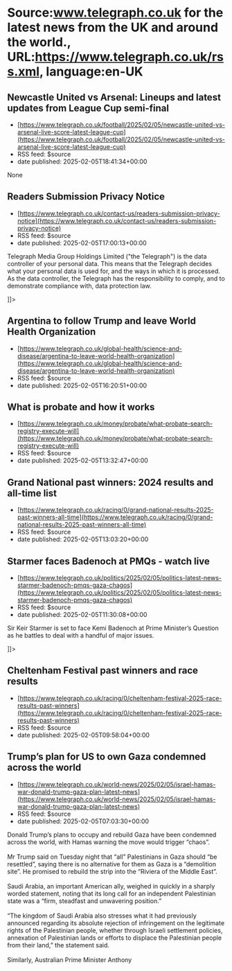 # Source:www.telegraph.co.uk for the latest news from the UK and around the world., URL:https://www.telegraph.co.uk/rss.xml, language:en-UK

## Newcastle United vs Arsenal: Lineups and latest updates from League Cup semi-final
 - [https://www.telegraph.co.uk/football/2025/02/05/newcastle-united-vs-arsenal-live-score-latest-league-cup](https://www.telegraph.co.uk/football/2025/02/05/newcastle-united-vs-arsenal-live-score-latest-league-cup)
 - RSS feed: $source
 - date published: 2025-02-05T18:41:34+00:00

None

## Readers Submission Privacy Notice
 - [https://www.telegraph.co.uk/contact-us/readers-submission-privacy-notice](https://www.telegraph.co.uk/contact-us/readers-submission-privacy-notice)
 - RSS feed: $source
 - date published: 2025-02-05T17:00:13+00:00

<![CDATA[<p>Telegraph Media Group Holdings Limited ("the Telegraph") is the data controller of your personal data. This means that the Telegraph decides what your personal data is used for, and the ways in which it is processed. As the data controller, the Telegraph has the responsibility to comply, and to demonstrate compliance with, data protection law.</p>]]>

## Argentina to follow Trump and leave World Health Organization
 - [https://www.telegraph.co.uk/global-health/science-and-disease/argentina-to-leave-world-health-organization](https://www.telegraph.co.uk/global-health/science-and-disease/argentina-to-leave-world-health-organization)
 - RSS feed: $source
 - date published: 2025-02-05T16:20:51+00:00

<![CDATA[Country&rsquo;s President says decision is partly motivated by &lsquo;deep differences&rsquo; over the agency&rsquo;s handling of the pandemic]]>

## What is probate and how it works
 - [https://www.telegraph.co.uk/money/probate/what-probate-search-registry-execute-will](https://www.telegraph.co.uk/money/probate/what-probate-search-registry-execute-will)
 - RSS feed: $source
 - date published: 2025-02-05T13:32:47+00:00

<![CDATA[Everything you need to know to fully understand probate and how to make the process as smooth as possible]]>

## Grand National past winners: 2024 results and all-time list
 - [https://www.telegraph.co.uk/racing/0/grand-national-results-2025-past-winners-all-time](https://www.telegraph.co.uk/racing/0/grand-national-results-2025-past-winners-all-time)
 - RSS feed: $source
 - date published: 2025-02-05T13:03:20+00:00

<![CDATA[The most famous race in jump is back &ndash; here Telegraph Sport takes you back to last year as well as listing every race at the meeting]]>

## Starmer faces Badenoch at PMQs - watch live
 - [https://www.telegraph.co.uk/politics/2025/02/05/politics-latest-news-starmer-badenoch-pmqs-gaza-chagos](https://www.telegraph.co.uk/politics/2025/02/05/politics-latest-news-starmer-badenoch-pmqs-gaza-chagos)
 - RSS feed: $source
 - date published: 2025-02-05T11:30:08+00:00

<![CDATA[<p>Sir Keir Starmer is set to face Kemi Badenoch at Prime Minister’s Question as he battles to deal with a handful of major issues.&nbsp;</p>]]>

## Cheltenham Festival past winners and race results
 - [https://www.telegraph.co.uk/racing/0/cheltenham-festival-2025-race-results-past-winners](https://www.telegraph.co.uk/racing/0/cheltenham-festival-2025-race-results-past-winners)
 - RSS feed: $source
 - date published: 2025-02-05T09:58:04+00:00

<![CDATA[Every winner from every race over the last five seasons at the biggest meeting in jump racing]]>

## Trump’s plan for US to own Gaza condemned across the world
 - [https://www.telegraph.co.uk/world-news/2025/02/05/israel-hamas-war-donald-trump-gaza-plan-latest-news](https://www.telegraph.co.uk/world-news/2025/02/05/israel-hamas-war-donald-trump-gaza-plan-latest-news)
 - RSS feed: $source
 - date published: 2025-02-05T07:03:30+00:00

<![CDATA[<p>Donald Trump’s plans to occupy and rebuild Gaza have been condemned across the world,&nbsp;with Hamas warning the move would trigger “chaos”.<br><br>Mr Trump said on Tuesday night that “all” Palestinians in Gaza should “be resettled”, saying there is no alternative for them as Gaza is a “demolition site”. He promised to rebuild the strip into the “Riviera of the Middle East”.<br><br>Saudi Arabia, an important American ally, weighed in quickly in a sharply worded statement, noting that its long call for an independent Palestinian state was a “firm, steadfast and unwavering position.”<br><br>“The kingdom of Saudi Arabia also stresses what it had previously announced regarding its absolute rejection of infringement on the legitimate rights of the Palestinian people, whether through Israeli settlement policies, annexation of Palestinian lands or efforts to displace the Palestinian people from their land,” the statement said.<br><br>Similarly, Australian Prime Minister Anthony

